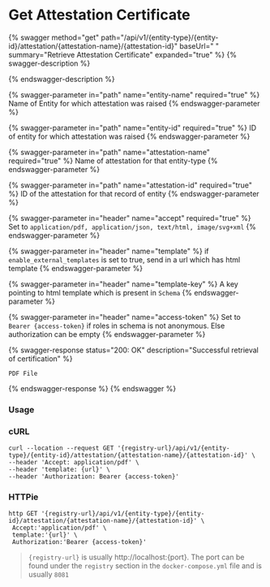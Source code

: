 # Get Attestation Certificate

{% swagger method="get" path="/api/v1/{entity-type}/{entity-id}/attestation/{attestation-name}/{attestation-id}" baseUrl=" " summary="Retrieve Attestation Certificate" expanded="true" %}
{% swagger-description %}

{% endswagger-description %}

{% swagger-parameter in="path" name="entity-name" required="true" %}
Name of Entity for which attestation was raised
{% endswagger-parameter %}

{% swagger-parameter in="path" name="entity-id" required="true" %}
ID of entity for which attestation was raised
{% endswagger-parameter %}

{% swagger-parameter in="path" name="attestation-name" required="true" %}
Name of attestation for that entity-type
{% endswagger-parameter %}

{% swagger-parameter in="path" name="attestation-id" required="true" %}
ID of the attestation for that record of entity
{% endswagger-parameter %}

{% swagger-parameter in="header" name="accept" required="true" %}
Set to `application/pdf, application/json, text/html, image/svg+xml`
{% endswagger-parameter %}

{% swagger-parameter in="header" name="template" %}
if `enable_external_templates` is set to true, send in a url which has html template
{% endswagger-parameter %}

{% swagger-parameter in="header" name="template-key" %}
A key pointing to html template which is present in `Schema`
{% endswagger-parameter %}

{% swagger-parameter in="header" name="access-token" %}
Set to `Bearer {access-token}` if roles in schema is not anonymous. Else authorization can be empty
{% endswagger-parameter %}

{% swagger-response status="200: OK" description="Successful retrieval of certification" %}
```markup
PDF File
```
{% endswagger-response %}
{% endswagger %}

### Usage

### cURL

```shell
curl --location --request GET '{registry-url}/api/v1/{entity-type}/{entity-id}/attestation/{attestation-name}/{attestation-id}' \
--header 'Accept: application/pdf' \
--header 'template: {url}' \
--header 'Authorization: Bearer {access-token}'
```

### HTTPie

```shell
http GET '{registry-url}/api/v1/{entity-type}/{entity-id}/attestation/{attestation-name}/{attestation-id}' \
 Accept:'application/pdf' \
 template:'{url}' \
 Authorization:'Bearer {access-token}'
```

> `{registry-url}` is usually http://localhost:{port}. The port can be found under the `registry` section in the `docker-compose.yml` file and is usually `8081`

